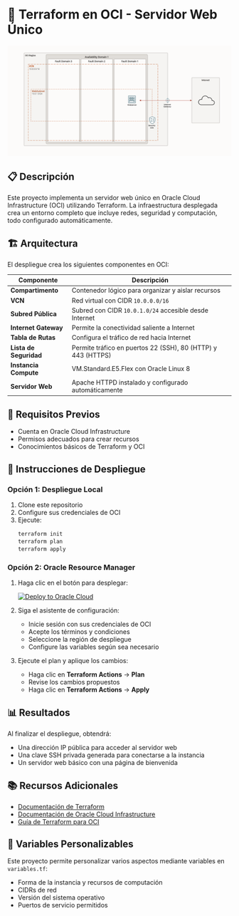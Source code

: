# 🚀 Terraform en OCI - Servidor Web Único

![Arquitectura del Servidor Web Único](Servidor%20unico.png)

## 📋 Descripción

Este proyecto implementa un servidor web único en Oracle Cloud Infrastructure (OCI) utilizando Terraform. La infraestructura desplegada crea un entorno completo que incluye redes, seguridad y computación, todo configurado automáticamente.

## 🏗️ Arquitectura

El despliegue crea los siguientes componentes en OCI:

| Componente | Descripción |
|-----------|-------------|
| **Compartimento** | Contenedor lógico para organizar y aislar recursos |
| **VCN** | Red virtual con CIDR `10.0.0.0/16` |
| **Subred Pública** | Subred con CIDR `10.0.1.0/24` accesible desde Internet |
| **Internet Gateway** | Permite la conectividad saliente a Internet |
| **Tabla de Rutas** | Configura el tráfico de red hacia Internet |
| **Lista de Seguridad** | Permite tráfico en puertos 22 (SSH), 80 (HTTP) y 443 (HTTPS) |
| **Instancia Compute** | VM.Standard.E5.Flex con Oracle Linux 8 |
| **Servidor Web** | Apache HTTPD instalado y configurado automáticamente |

## 🔧 Requisitos Previos

- Cuenta en Oracle Cloud Infrastructure
- Permisos adecuados para crear recursos
- Conocimientos básicos de Terraform y OCI

## 🚀 Instrucciones de Despliegue

### Opción 1: Despliegue Local

1. Clone este repositorio
2. Configure sus credenciales de OCI
3. Ejecute:
   ```bash
   terraform init
   terraform plan
   terraform apply
   ```

### Opción 2: Oracle Resource Manager

1. Haga clic en el botón para desplegar:

   [![Deploy to Oracle Cloud](https://oci-resourcemanager-plugin.plugins.oci.oraclecloud.com/latest/deploy-to-oracle-cloud.svg)](https://cloud.oracle.com/resourcemanager/stacks/create?region=home&zipUrl=https://github.com/nuevo-repo/foggykitchen_tf_oci_course/releases/latest/download/LESSON1_single_webserver.zip)

2. Siga el asistente de configuración:
   - Inicie sesión con sus credenciales de OCI
   - Acepte los términos y condiciones
   - Seleccione la región de despliegue
   - Configure las variables según sea necesario

3. Ejecute el plan y aplique los cambios:
   - Haga clic en **Terraform Actions** → **Plan**
   - Revise los cambios propuestos
   - Haga clic en **Terraform Actions** → **Apply**

## 📊 Resultados

Al finalizar el despliegue, obtendrá:

- Una dirección IP pública para acceder al servidor web
- Una clave SSH privada generada para conectarse a la instancia
- Un servidor web básico con una página de bienvenida

## 📚 Recursos Adicionales

- [Documentación de Terraform](https://www.terraform.io/docs)
- [Documentación de Oracle Cloud Infrastructure](https://docs.oracle.com/iaas/Content/home.htm)
- [Guía de Terraform para OCI](https://docs.oracle.com/en-us/iaas/Content/API/SDKDocs/terraform.htm)

## 🔄 Variables Personalizables

Este proyecto permite personalizar varios aspectos mediante variables en `variables.tf`:

- Forma de la instancia y recursos de computación
- CIDRs de red
- Versión del sistema operativo
- Puertos de servicio permitidos
